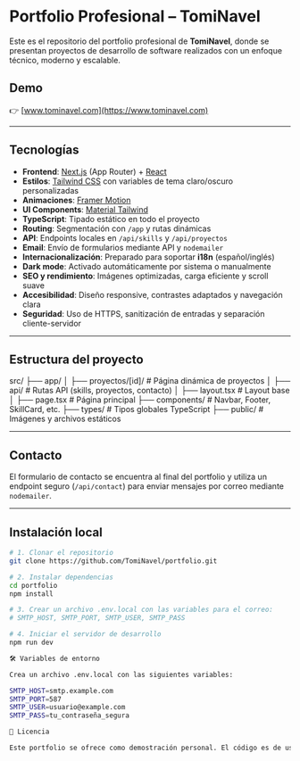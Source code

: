 # Portfolio Profesional – TomiNavel

Este es el repositorio del portfolio profesional de **TomiNavel**, donde se presentan proyectos de desarrollo de software realizados con un enfoque técnico, moderno y escalable.

## Demo

👉 [www.tominavel.com](https://www.tominavel.com)

---

## Tecnologías

- **Frontend**: [Next.js](https://nextjs.org/) (App Router) + [React](https://reactjs.org/)
- **Estilos**: [Tailwind CSS](https://tailwindcss.com/) con variables de tema claro/oscuro personalizadas
- **Animaciones**: [Framer Motion](https://www.framer.com/motion/)
- **UI Components**: [Material Tailwind](https://www.material-tailwind.com/)
- **TypeScript**: Tipado estático en todo el proyecto
- **Routing**: Segmentación con `/app` y rutas dinámicas
- **API**: Endpoints locales en `/api/skills` y `/api/proyectos`
- **Email**: Envío de formularios mediante API y `nodemailer`
- **Internacionalización**: Preparado para soportar **i18n** (español/inglés)
- **Dark mode**: Activado automáticamente por sistema o manualmente
- **SEO y rendimiento**: Imágenes optimizadas, carga eficiente y scroll suave
- **Accesibilidad**: Diseño responsive, contrastes adaptados y navegación clara
- **Seguridad**: Uso de HTTPS, sanitización de entradas y separación cliente-servidor

---

## Estructura del proyecto

src/ ├── app/ │ ├── proyectos/[id]/ # Página dinámica de proyectos │ ├── api/ # Rutas API (skills, proyectos, contacto) │ ├── layout.tsx # Layout base │ ├── page.tsx # Página principal ├── components/ # Navbar, Footer, SkillCard, etc. ├── types/ # Tipos globales TypeScript ├── public/ # Imágenes y archivos estáticos

---

## Contacto

El formulario de contacto se encuentra al final del portfolio y utiliza un endpoint seguro (`/api/contact`) para enviar mensajes por correo mediante `nodemailer`.

---

## Instalación local

```bash
# 1. Clonar el repositorio
git clone https://github.com/TomiNavel/portfolio.git

# 2. Instalar dependencias
cd portfolio
npm install

# 3. Crear un archivo .env.local con las variables para el correo:
# SMTP_HOST, SMTP_PORT, SMTP_USER, SMTP_PASS

# 4. Iniciar el servidor de desarrollo
npm run dev

🛠 Variables de entorno

Crea un archivo .env.local con las siguientes variables:

SMTP_HOST=smtp.example.com
SMTP_PORT=587
SMTP_USER=usuario@example.com
SMTP_PASS=tu_contraseña_segura

📄 Licencia

Este portfolio se ofrece como demostración personal. El código es de uso libre para revisión, aprendizaje y referencias.
```
